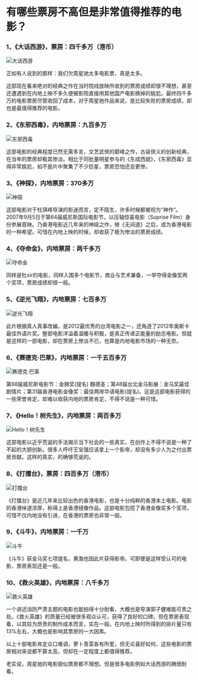 有哪些票房不高但是非常值得推荐的电影？
=====================================

### 1、《大话西游》，票房：四千多万（港币）

![大话西游](http://biangbiangpic.b0.upaiyun.com/blog/af71065a576c29ae8e91ee70748b6472.jpg)

正如有人说到的那样：我们欠周星驰太多电影票，真是太多。

这部现在看来绝对的经典之作在当时院线放映所收到的票房成绩却很不理想，甚至还遭遇到在内地上映不多久便被影院直接用其他国产电影换掉的尴尬。最终四千多万的电影票房尽管收回了成本，对于周星驰作品来说，是比较失败的票房成绩，却也是最值得推荐的电影。

### 2、《东邪西毒》，内地票房：九百多万

![东邪西毒](http://biangbiangpic.b0.upaiyun.com/blog/0d32cdb734483c799dd7a1be101e6206.jpg)

这部电影的经典程度已然无需多言，文艺武侠的巅峰之作，古装侠义的创新经典，在当年的票房却极其惨淡。相比于同批量明星参与的《东成西就》，《东邪西毒》显得非常尴尬，如不是片中聚集了不少巨星，票房恐怕还会更惨。

### 3、《神探》，内地票房：370多万

![神探](http://biangbiangpic.b0.upaiyun.com/blog/7efc03a99fda0e20134dc06fedb3ca5f.jpg)

这部电影对于杜琪峰导演的影迷而言，定不陌生，许多时候都被视为“神作”。2007年9月5日于第64届威尼斯国际电影节，以压轴惊喜电影（Suprise Film）身份参展首映。乃香港电影近几年来的神级之作，继《无间道》之后，成为香港电影的一种希望。可惜在内地上映的时候，却收获了极为惨淡的票房成绩。

### 4、《夺命金》，内地票房：两千多万

![夺命金](http://biangbiangpic.b0.upaiyun.com/blog/f0e650a1cf32863012f2ead36d5b7d47.jpg)

同样是杜sir的电影，同样入围多个电影节，商业与艺术兼备，一举夺得金像奖两个奖项，票房成绩却很一般。

### 5、《逆光飞翔》，内地票房：七百多万

![逆光飞翔](http://biangbiangpic.b0.upaiyun.com/blog/61416d550cf1316a4882cc2c9a8856e7.jpg)

此片根据真人真事改编，是2012最优秀的台湾电影之一，还角逐了2012年奥斯卡最佳外语片奖。整部电影洋溢着温暖与积极，是真正传递正能量的励志电影。但就是这样的一部电影，却在票房上惨淡不已，也算是内地电影市场的一种无奈。

### 6、《赛德克·巴莱》，内地票房：一千五百多万

![赛德克·巴莱](http://biangbiangpic.b0.upaiyun.com/blog/3255634c2b45dac000678bf2ee73ae4a.jpg)

第68届威尼斯电影节：金狮奖(提名) 魏德圣；第48届台北金马影展：金马奖最佳剧情片；第31届香港电影金像奖：最佳两岸华语电影(提名)。这是这部电影获得的一些荣誉肯定，却难以收获内地的票房肯定，不得不说是一种可惜。

### 7、《Hello！树先生》，内地票房：两百多万

![Hello！树先生](http://biangbiangpic.b0.upaiyun.com/blog/7a1dc71dc7f03b23f06c8b384dda73ba.jpg)

这部电影以近乎荒诞的手法揭示当下社会的一些真实，在创作上不得不说是一种了不起的大胆创新。很多人呼吁王宝强应该拿上一个影帝，却没有多少人为之付出票房贡献。这样的真实，的确够荒诞的。

### 8、《打擂台》，票房：四百多万（港币）

![打擂台](http://biangbiangpic.b0.upaiyun.com/blog/17ea9eac79f0eeec6ad18379ee90d325.jpg)

《打擂台》是近几年来比较出色的香港电影，也是十分纯粹的香港本土电影。电影的香港味道浓厚，称得上是香港镜像作品。这部电影包揽了香港金像奖多个奖项，可惜不仅内地没有引进，在香港的票房也非常一般。

### 9、《斗牛》，内地票房：一千万

![斗牛](http://biangbiangpic.b0.upaiyun.com/blog/2c3c8aaf2b39f9bb3c2a49e62b9a8ee4.jpg)

《斗牛》获金马奖七项提名，黄渤也因此片获得影帝。可即便是这样受认可的电影，票房表现还是一般。

### 10、《救火英雄》，内地票房：八千多万

![救火英雄](http://biangbiangpic.b0.upaiyun.com/blog/dbfbab34203791ca7c2704322481744d.jpg)

一个讲述消防严肃主题的电影也能拍得十分耐看，大概也是导演郭子健难能可贵之处。《救火英雄》的质量已经被很多观众认可，获得了良好的口碑。但在票房表现看，以其较为昂贵的制作成本而言，实在一般。在内地上映时所得到的排片量只有13%左右，大概也是影响其票房的一大因素。

以上十部电影肯定众口难调，萝卜青菜各有所爱，但无论喜好如何，这些电影的票房相对来说都不算太高，但却在一定程度上都值得推荐。

老实说，周星驰的电影貌似票房都不理想。但是很多电影例如大话西游的确很耐看。
